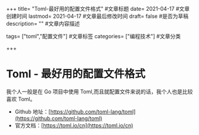 +++
title= "Toml-最好用的配置文件格式" #文章标题
date= 2021-04-17 #文章创建时间
lastmod= 2021-04-17 #文章最后修改时间
draft= false #是否为草稿
description= "" #文章内容描述

tags= ["toml","配置文件"] #文章标签
categories= ["编程技术"] #文章分类

+++

# Toml - 最好用的配置文件格式

我个人一般是在 Go 项目中使用 Toml,而且就配置文件来说的话，我个人也是比较喜欢 Toml。

- Github 地址：[https://github.com/toml-lang/toml](https://github.com/toml-lang/toml)
- 官方文档：[https://toml.io/cn](https://toml.io/cn)
